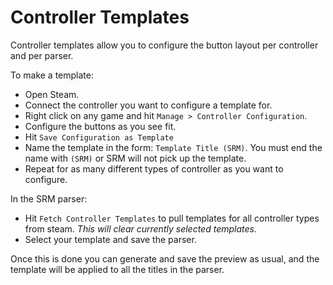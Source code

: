 # Controller Templates
Controller templates allow you to configure the button layout per controller and per parser. 

To make a template:
* Open Steam.
* Connect the controller you want to configure a template for.
* Right click on any game and hit `Manage > Controller Configuration`.
* Configure the buttons as you see fit.
* Hit `Save Configuration as Template`
* Name the template in the form: `Template Title (SRM)`. You must end the name with `(SRM)` or SRM will not pick up the template.
* Repeat for as many different types of controller as you want to configure.

In the SRM parser: 
* Hit `Fetch Controller Templates` to pull templates for all controller types from steam. *This will clear currently selected templates.*
* Select your template and save the parser.

Once this is done you can generate and save the preview as usual, and the template will be applied to all the titles in the parser.


